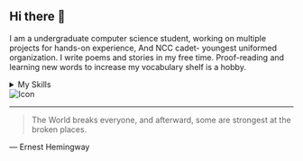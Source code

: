 ## Hi there 👋
I am a undergraduate computer science student, working on multiple projects for hands-on experience,
And NCC cadet- youngest uniformed organization.
I write poems and stories in my free time.
Proof-reading and learning new words to increase my vocabulary shelf is a hobby.

<details>
<summary>My Skills</summary>

| Rank | Skills                          |
|-----:|-------------------------------- |
|     1|      Excel                      |
|     2|      Project Management         |
|     3|      MongDB                     |
|     4|      Express.js                 |
|     5|      Backend Web development    |
|     6|      Communication Skills       |
</details>
<picture>
  <source media="(prefers-color-scheme: dark)" srcset="https://i.pinimg.com/1200x/af/34/0f/af340f682940be93a688853d8d9b927f.jpg">
  <source media="(prefers-color-scheme: light)" srcset="https://i.pinimg.com/736x/02/90/dd/0290dd1bc62330d21a37170495344b80.jpg">
  <img alt="Icon" src="https://i.pinimg.com/1200x/af/34/0f/af340f682940be93a688853d8d9b927f.jpg">
</picture>

---
> The World breaks everyone, and afterward, some are strongest at the broken places.

— Ernest Hemingway
